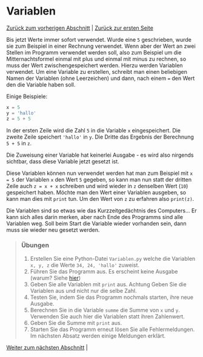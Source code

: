 # Variablen

[Zurück zum vorherigen Abschnitt](02Speichern.md) | [Zurück zur ersten Seite](README.md)

Bis jetzt Werte immer sofort verwendet. Wurde eine `5` geschrieben, wurde sie zum Beispiel in einer Rechnung verwendet. Wenn aber der Wert an zwei Stellen im Programm verwendet werden soll, also zum Beispiel um  die Mitternachtsformel einmal mit plus und einmal mit minus zu rechnen, so muss der Wert zwischengespeichert werden. Hierzu werden Variablen verwendet. Um eine Variable zu erstellen, schreibt man einen beliebigen Namen der Variablen (ohne Leerzeichen) und dann, nach einem `=` den Wert den die Variable haben soll.

Einige Beispiele:
```python
x = 5
y = 'hallo'
z = 5 + 5
```

In der ersten Zeile wird die Zahl `5` in die Variable `x` eingespeichert. Die zweite Zeile speichert `'hallo'` in `y`. Die Dritte das Ergebnis der Berechnung `5 + 5` in `z`.

Die Zuweisung einer Variable hat keinerlei Ausgabe - es wird also nirgends sichtbar, dass diese Variable jetzt gesetzt ist.

Diese Variablen können nun verwendet werden hat man zum Beispiel mit `x = 5` der Variablen `x` den Wert `5` gegeben, so kann man nun statt der dritten Zeile auch `z = x + x` schreiben und wird wieder in `z` denselben Wert (`10`) gespeichert haben. Möchte man den Wert einer Variablen ausgeben, so kann man dies mit `print` tun. Um den Wert von `z` zu erfahren also `print(z)`.

Die Variablen sind so etwas wie das Kurzzeitgedächtnis des Computers... Er kann sich alles darin merken, aber nach Ende des Programms sind alle Variablen weg. Soll beim Start die Variable wieder vorhanden sein, dann muss sie wieder neu gesetzt werden.

> ### Übungen
> 
>  1. Erstellen Sie eine Python-Datei `Variablen.py` welche die Variablen `x, y, z` die Werte `34, 24, 'hallo'` zuweist.
>  1. Führen Sie das Programm aus. Es erscheint keine Ausgabe (warum? Siehe [hier](02Speichern.md/#automatische-ausgabe))
>  1. Geben Sie alle Variablen mit `print` aus. Achtung Geben Sie die Variablen aus und nicht nur die selbe Zahl.
>  1. Testen Sie, indem Sie das Programm nochmals starten, ihre neue Ausgabe.
>  2. Berechnen Sie in die Variable `summe` die Summe von `x` und `y`. Verwenden Sie auch hier die Variablen statt ihren Zahlenwert.
>  3. Geben Sie die Summe mit `print` aus.
>  4. Starten Sie das Programm erneut lösen Sie alle Fehlermeldungen. Im nächsten Absatz werden einige Meldungen erklärt.

[Weiter zum nächsten Abschnitt](03ZFehler.md) |
